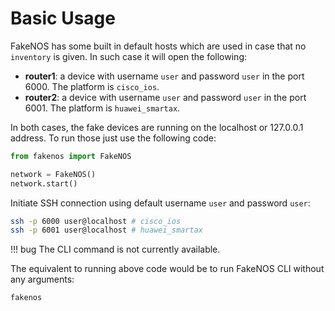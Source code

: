# Basic Usage
FakeNOS has some built in default hosts which are used in case that no `inventory` is given. In such case it will open the following:

- **router1**: a device with username `user` and password `user` in the port 6000. The platform is `cisco_ios`.
- **router2**: a device with username `user` and password `user` in the port 6001. The platform is `huawei_smartax`.

In both cases, the fake devices are running on the localhost or 127.0.0.1 address. To run those just use the following code:

```python
from fakenos import FakeNOS

network = FakeNOS()
network.start()
```

Initiate SSH connection using default username `user` and password `user`:

```bash
ssh -p 6000 user@localhost # cisco_ios
ssh -p 6001 user@localhost # huawei_smartax
```

!!! bug
    The CLI command is not currently available.

The equivalent to running above code would be to run FakeNOS CLI without
any arguments:

```bash
fakenos
```
